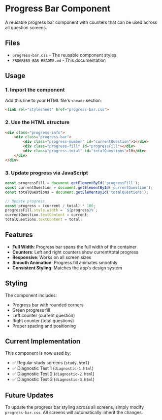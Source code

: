 # Progress Bar Component

A reusable progress bar component with counters that can be used across all question screens.

## Files

- `progress-bar.css` - The reusable component styles
- `PROGRESS-BAR-README.md` - This documentation

## Usage

### 1. Import the component

Add this line to your HTML file's `<head>` section:

```html
<link rel="stylesheet" href="progress-bar.css">
```

### 2. Use the HTML structure

```html
<div class="progress-info">
    <div class="progress-bar">
        <div class="progress-number" id="currentQuestion">1</div>
        <div class="progress-fill" id="progressFill"></div>
        <div class="progress-total" id="totalQuestions">10</div>
    </div>
</div>
```

### 3. Update progress via JavaScript

```javascript
const progressFill = document.getElementById('progressFill');
const currentQuestion = document.getElementById('currentQuestion');
const totalQuestions = document.getElementById('totalQuestions');

// Update progress
const progress = (current / total) * 100;
progressFill.style.width = `${progress}%`;
currentQuestion.textContent = current;
totalQuestions.textContent = total;
```

## Features

- **Full Width**: Progress bar spans the full width of the container
- **Counters**: Left and right counters show current/total progress
- **Responsive**: Works on all screen sizes
- **Smooth Animation**: Progress fill animates smoothly
- **Consistent Styling**: Matches the app's design system

## Styling

The component includes:
- Progress bar with rounded corners
- Green progress fill
- Left counter (current question)
- Right counter (total questions)
- Proper spacing and positioning

## Current Implementation

This component is now used by:
- ✅ Regular study screens (`study.html`)
- ✅ Diagnostic Test 1 (`diagnostic-1.html`)
- ✅ Diagnostic Test 2 (`diagnostic-2.html`)
- ✅ Diagnostic Test 3 (`diagnostic-3.html`)

## Future Updates

To update the progress bar styling across all screens, simply modify `progress-bar.css`. All screens will automatically inherit the changes. 